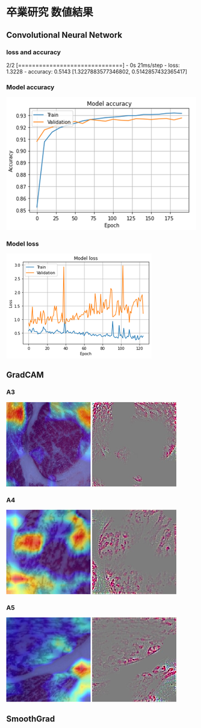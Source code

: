 # 卒業研究 数値結果
## Convolutional Neural Network
### loss and accuracy
2/2 [==============================] - 0s 21ms/step - loss: 1.3228 - accuracy: 0.5143
[1.3227883577346802, 0.5142857432365417]
### Model accuracy
![model_accuracy](/img/model_acc.png)
### Model loss
![model_loss](/img/model_loss.png)

## GradCAM
### A3
![GradCAM(A3)](/img/GradCAM(3).jpg) ![GradCAM(A3_2)](/img/GradCAM(3_1).jpg)
### A4
![GradCAM(A4)](/img/GradCAM(2).jpg) ![GradCAM(A4_2)](/img/GradCAM(2_1).jpg)
### A5
![GradCAM(A5)](/img/GradCAM(1).jpg) ![GradCAM(A5_2)](/img/GradCAM(1_1).jpg)

## SmoothGrad
